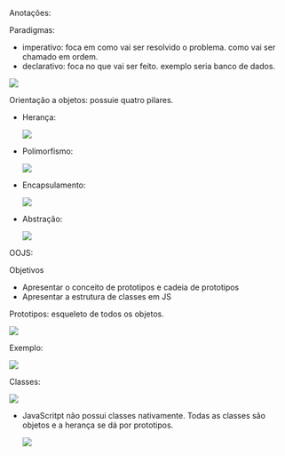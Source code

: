 Anotações:

Paradigmas:

- imperativo: foca em como vai ser resolvido o problema. como vai ser chamado em ordem.
- declarativo: foca no que vai ser feito. exemplo seria banco de dados.

![](https://i.imgur.com/ZatcfCg.png)



Orientação a objetos: possuie quatro pilares.

- Herança: 

  ![](https://i.imgur.com/fzilAOP.png)

- Polimorfismo:

  ![](https://i.imgur.com/JWiNzL5.png)

- Encapsulamento:

  ![](https://i.imgur.com/Gl0c1wv.png)

- Abstração: 

  ![](https://i.imgur.com/lJwNq9X.png)



OOJS:

Objetivos

- Apresentar o conceito de prototipos e cadeia de prototipos
- Apresentar a estrutura de classes em JS

Prototipos: esqueleto de todos os objetos.

![](https://i.imgur.com/2Vw1oQH.png)

Exemplo:

![](https://i.imgur.com/NRQTxp3.png)

Classes:

![](https://i.imgur.com/l7PuHNa.png)

- JavaScritpt não possui classes nativamente. Todas as classes são objetos e a herança se dá por prototipos.

  ![](https://i.imgur.com/MsxadU0.png)

  